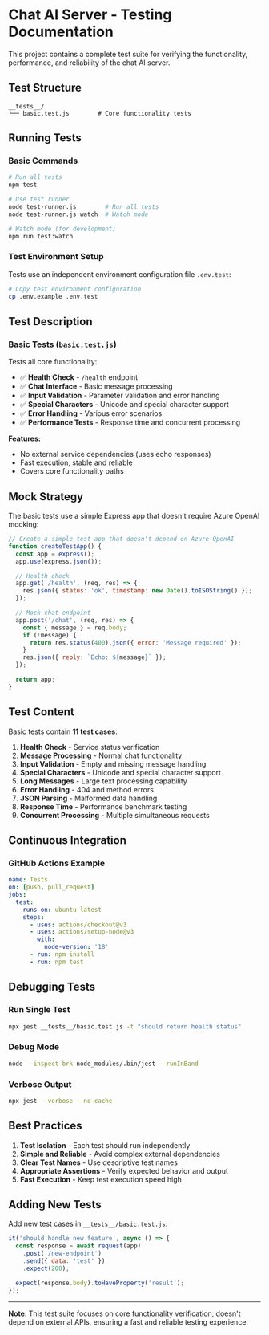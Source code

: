 # Chat AI Server - Testing Documentation

This project contains a complete test suite for verifying the functionality, performance, and reliability of the chat AI server.

## Test Structure

```
__tests__/
└── basic.test.js        # Core functionality tests
```

## Running Tests

### Basic Commands

```bash
# Run all tests
npm test

# Use test runner
node test-runner.js        # Run all tests
node test-runner.js watch  # Watch mode

# Watch mode (for development)
npm run test:watch
```

### Test Environment Setup

Tests use an independent environment configuration file `.env.test`:

```bash
# Copy test environment configuration
cp .env.example .env.test
```

## Test Description

### Basic Tests (`basic.test.js`)

Tests all core functionality:

- ✅ **Health Check** - `/health` endpoint
- ✅ **Chat Interface** - Basic message processing
- ✅ **Input Validation** - Parameter validation and error handling
- ✅ **Special Characters** - Unicode and special character support
- ✅ **Error Handling** - Various error scenarios
- ✅ **Performance Tests** - Response time and concurrent processing

**Features:**
- No external service dependencies (uses echo responses)
- Fast execution, stable and reliable
- Covers core functionality paths

## Mock Strategy

The basic tests use a simple Express app that doesn't require Azure OpenAI mocking:

```javascript
// Create a simple test app that doesn't depend on Azure OpenAI
function createTestApp() {
  const app = express();
  app.use(express.json());

  // Health check
  app.get('/health', (req, res) => {
    res.json({ status: 'ok', timestamp: new Date().toISOString() });
  });

  // Mock chat endpoint
  app.post('/chat', (req, res) => {
    const { message } = req.body;
    if (!message) {
      return res.status(400).json({ error: 'Message required' });
    }
    res.json({ reply: `Echo: ${message}` });
  });

  return app;
}
```

## Test Content

Basic tests contain **11 test cases**:

1. **Health Check** - Service status verification
2. **Message Processing** - Normal chat functionality
3. **Input Validation** - Empty and missing message handling
4. **Special Characters** - Unicode and special character support
5. **Long Messages** - Large text processing capability
6. **Error Handling** - 404 and method errors
7. **JSON Parsing** - Malformed data handling
8. **Response Time** - Performance benchmark testing
9. **Concurrent Processing** - Multiple simultaneous requests

## Continuous Integration

### GitHub Actions Example

```yaml
name: Tests
on: [push, pull_request]
jobs:
  test:
    runs-on: ubuntu-latest
    steps:
      - uses: actions/checkout@v3
      - uses: actions/setup-node@v3
        with:
          node-version: '18'
      - run: npm install
      - run: npm test
```

## Debugging Tests

### Run Single Test

```bash
npx jest __tests__/basic.test.js -t "should return health status"
```

### Debug Mode

```bash
node --inspect-brk node_modules/.bin/jest --runInBand
```

### Verbose Output

```bash
npx jest --verbose --no-cache
```

## Best Practices

1. **Test Isolation** - Each test should run independently
2. **Simple and Reliable** - Avoid complex external dependencies
3. **Clear Test Names** - Use descriptive test names
4. **Appropriate Assertions** - Verify expected behavior and output
5. **Fast Execution** - Keep test execution speed high

## Adding New Tests

Add new test cases in `__tests__/basic.test.js`:

```javascript
it('should handle new feature', async () => {
  const response = await request(app)
    .post('/new-endpoint')
    .send({ data: 'test' })
    .expect(200);

  expect(response.body).toHaveProperty('result');
});
```

---

**Note**: This test suite focuses on core functionality verification, doesn't depend on external APIs, ensuring a fast and reliable testing experience.
